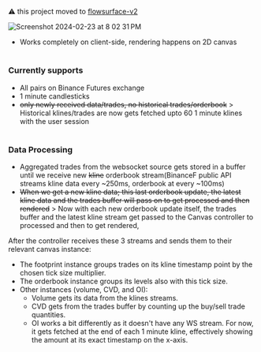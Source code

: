⚠️ this project moved to [flowsurface-v2](https://github.com/akenshaw/flowsurface-rs)

![Screenshot 2024-02-23 at 8 02 31 PM](https://github.com/akenshaw/flowsurface/assets/63060680/322b71a6-b79b-4bed-9684-be6d595a25da)
- Works completely on client-side, rendering happens on 2D canvas
#
### Currently supports
  - All pairs on Binance Futures exchange
  - 1 minute candlesticks
  - ~~only newly received data/trades, no historical trades/orderbook~~ > Historical klines/trades are now gets fetched upto 60 1 minute klines with the user session 
#
### Data Processing
- Aggregated trades from the websocket source gets stored in a buffer until we receive new ~~kline~~ orderbook stream(BinanceF public API streams kline data every ~250ms, orderbook at every ~100ms)
- ~~When we get a new kline data; this last orderbook update, the latest kline data and the trades buffer will pass on to get processed and then rendered~~ > Now with each new orderbook update itself, the trades buffer and the latest kline stream get passed to the Canvas controller to processed and then to get rendered,

After the controller receives these 3 streams and sends them to their relevant canvas instance:
- The footprint instance groups trades on its kline timestamp point by the chosen tick size multiplier.
- The orderbook instance groups its levels also with this tick size.
- Other instances (volume, CVD, and OI):
  - Volume gets its data from the klines streams.
  - CVD gets from the trades buffer by counting up the buy/sell trade quantities.
  - OI works a bit differently as it doesn't have any WS stream. For now, it gets fetched at the end of each 1 minute kline, effectively showing the amount at its exact timestamp on the x-axis.


